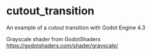 # cutout_transition
An example of a cutout transition with Godot Engine 4.3

Grayscale shader from GodotShaders
https://godotshaders.com/shader/grayscale/
